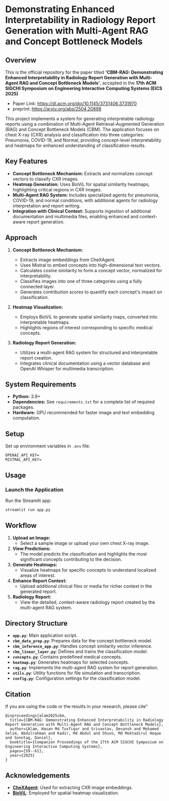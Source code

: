# Demonstrating Enhanced Interpretability in Radiology Report Generation with Multi-Agent RAG and Concept Bottleneck Models



## Overview
This is the official repository for the paper titled **'CBM-RAG: Demonstrating Enhanced Interpretability in Radiology Report Generation with Multi-Agent RAG and Concept Bottleneck Models'**, accepted in the **17th ACM SIGCHI Symposium on Engineering Interactive Computing Systems (EICS 2025)**

- Paper Link: https://dl.acm.org/doi/10.1145/3731406.3731970
- preprint: https://arxiv.org/abs/2504.20898


This project implements a system for generating interpretable radiology reports using a combination of Multi-Agent Retrieval-Augmented Generation (RAG) and Concept Bottleneck Models (CBM). The application focuses on chest X-ray (CXR) analysis and classification into three categories: Pneumonia, COVID-19, and Normal, providing concept-level interpretability and heatmaps for enhanced understanding of classification results.

## Key Features

- **Concept Bottleneck Mechanism:** Extracts and normalizes concept vectors to classify CXR images.
- **Heatmap Generation:** Uses BioViL for spatial similarity heatmaps, highlighting critical regions in CXR images.
- **Multi-Agent RAG System:** Includes specialized agents for pneumonia, COVID-19, and normal conditions, with additional agents for radiology interpretation and report writing.
- **Integration with Clinical Context:** Supports ingestion of additional documentation and multimedia files, enabling enhanced and context-aware report generation.

## Approach

1. **Concept Bottleneck Mechanism:**

   - Extracts image embeddings from CheXAgent.
   - Uses Mistral to embed concepts into high-dimensional text vectors.
   - Calculates cosine similarity to form a concept vector, normalized for interpretability.
   - Classifies images into one of three categories using a fully connected layer.
   - Generates contribution scores to quantify each concept's impact on classification.

2. **Heatmap Visualization:**

   - Employs BioViL to generate spatial similarity maps, converted into interpretable heatmaps.
   - Highlights regions of interest corresponding to specific medical concepts.

3. **Radiology Report Generation:**

   - Utilizes a multi-agent RAG system for structured and interpretable report creation.
   - Integrates clinical documentation using a vector database and OpenAI Whisper for multimedia transcription.

## System Requirements

- **Python:** 3.9+
- **Dependencies:** See `requirements.txt` for a complete list of required packages.
- **Hardware:** GPU recommended for faster image and text embedding computation.

## Setup

Set up environment variables in `.env` file:
   ```plaintext
   OPENAI_API_KEY=
   MISTRAL_API_KEY=
   ```

## Usage

### Launch the Application

Run the Streamlit app:

```bash
streamlit run app.py
```

## Workflow

1. **Upload an Image:**
   - Select a sample image or upload your own chest X-ray image.
2. **View Predictions:**
   - The model predicts the classification and highlights the most significant concepts contributing to the decision.
3. **Generate Heatmaps:**
   - Visualize heatmaps for specific concepts to understand localized areas of interest.
4. **Enhance Report Context:**
   - Upload additional clinical files or media for richer context in the generated report.
5. **Radiology Report:**
   - View the detailed, context-aware radiology report created by the multi-agent RAG system.

## Directory Structure

- **`app.py`**: Main application script.
- **`cbm_data_prep.py`**: Prepares data for the concept bottleneck model.
- **`cbm_inference_app.py`**: Handles concept similarity vector inference.
- **`cbm_linear_layer.py`**: Defines and trains the classification model.
- **`concepts.py`**: Contains predefined medical concepts.
- **`heatmap.py`**: Generates heatmaps for selected concepts.
- **`rag.py`**: Implements the multi-agent RAG system for report generation.
- **`utils.py`**: Utility functions for file simulation and transcription.
- **`config.py`**: Configuration settings for the classification model.

## Citation
If you are using the code or the results in your research, please cite"
```
@inproceedings{alam2025cbm,
  title={CBM-RAG: Demonstrating Enhanced Interpretability in Radiology Report Generation with Multi-Agent RAG and Concept Bottleneck Models},
  author={Alam, Hasan Md Tusfiqur and Srivastav, Devansh and Mohamed Selim, Abdulrahman and Kadir, Md Abdul and Shuvo, Md Moktadirul Hoque and Sonntag, Daniel},
  booktitle={Companion Proceedings of the 17th ACM SIGCHI Symposium on Engineering Interactive Computing Systems},
  pages={59--61},
  year={2025}
}
```

## Acknowledgements

- **[CheXAgent](https://huggingface.co/StanfordAIMI/CheXagent-8b)**: Used for extracting CXR image embeddings.
- **[BioViL](https://huggingface.co/microsoft/BiomedVLP-BioViL-T)**: Employed for spatial heatmap visualization.

